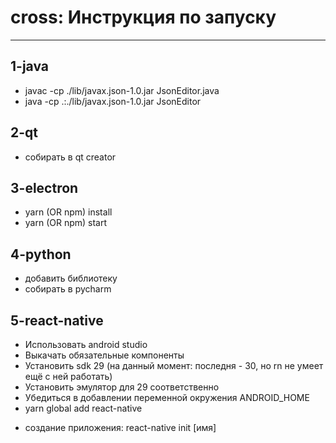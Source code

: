 # cross: Инструкция по запуску
-----

## 1-java
* javac -cp ./lib/javax.json-1.0.jar JsonEditor.java
* java -cp .:./lib/javax.json-1.0.jar JsonEditor

## 2-qt
* собирать в qt creator

## 3-electron
* yarn (OR npm) install 
* yarn (OR npm) start

## 4-python
* добавить библиотеку
* собирать в pycharm

## 5-react-native
* Использовать android studio
* Выкачать обязательные компоненты
* Установить sdk 29 (на данный момент: последня - 30, но rn не умеет ещё с ней работать)
* Установить эмулятор для 29 соответственно
* Убедиться в добавлении переменной окружения ANDROID_HOME
* yarn global add react-native
+ создание приложения: react-native init [имя]
